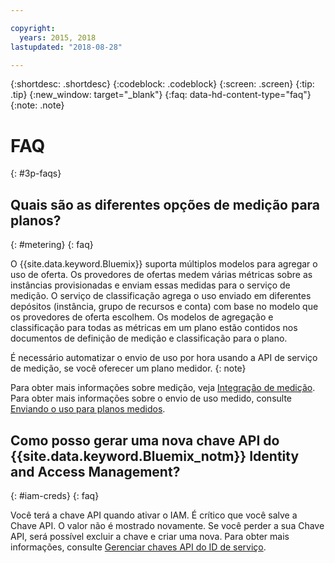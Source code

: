 ```yaml
---

copyright:
  years: 2015, 2018
lastupdated: "2018-08-28"

---
```


{:shortdesc: .shortdesc}
{:codeblock: .codeblock}
{:screen: .screen}
{:tip: .tip}
{:new_window: target="_blank"}
{:faq: data-hd-content-type="faq"}
{:note: .note}

# FAQ
{: #3p-faqs}

## Quais são as diferentes opções de medição para planos?
{: #metering}
{: faq}

O {{site.data.keyword.Bluemix}} suporta múltiplos modelos para agregar o uso de oferta. Os provedores de ofertas medem várias métricas sobre as instâncias provisionadas e enviam essas medidas para o serviço de medição. O serviço de classificação agrega o uso enviado em diferentes depósitos (instância, grupo de recursos e conta) com base no modelo que os provedores de oferta escolhem. Os modelos de agregação e classificação para todas as métricas em um plano estão contidos nos documentos de definição de medição e classificação para o plano.

É necessário automatizar o envio de uso por hora usando a API de serviço de medição, se você oferecer um plano medidor.
{: note}

Para obter mais informações sobre medição, veja [Integração de medição](/docs/third-party/metering.html#meteringintera). Para obter mais informações sobre o envio de uso medido, consulte
[Enviando o uso para planos medidos](/docs/third-party/submitusage.html#submitusage).

## Como posso gerar uma nova chave API do {{site.data.keyword.Bluemix_notm}} Identity and Access Management?
{: #iam-creds}
{: faq}

Você terá a chave API quando ativar o IAM. É crítico que você salve a Chave API. O valor não é mostrado novamente. Se você perder a sua Chave API, será possível excluir a chave e criar uma nova. Para obter mais informações, consulte [Gerenciar chaves API do ID de
serviço](/docs/iam/serviceid_keys.html#serviceidapikeys). 


